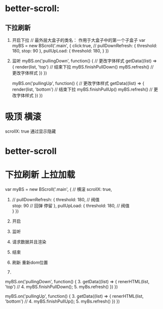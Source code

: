# better-scroll:


## 下拉刷新
1. 开启下拉
    // 最外层大盒子的类名： 作用于大盒子中的第一个子盒子
   var myBS = new BScroll('.main', { 
      click:true, // 
      pullDownRefresh: {
        threshold: 180,
        stop: 90
      },
      pullUpLoad: {
         threshold: 180,
      }
   })
2. 监听
   myBS.on('pullingDown', function() {
     // 更改字体样式
      getData((list) => {
          render(list, 'top')
          // 结束下拉
          myBS.finishPullDown()
          myBS.refresh() 
           // 更改字体样式
      })
   })  

    myBS.on('pullingUp', function() {
     // 更改字体样式
      getData((list) => {
          render(list, 'bottom')
          // 结束下拉
          myBS.finishPullUp()
          myBS.refresh() 
           // 更改字体样式
      })
   })  



# 吸顶  横滚
  scrollX: true
  通过显示隐藏




# better-scroll 


# 下拉刷新  上拉加载


var myBS = new BScroll('.main', {
   // 横滚
   scrollX: true,
   1. // 
   pullDownRefresh: {
      threshold: 180, // 阀值    
      stop: 90 // 回弹 停留
   },
   pullUpLoad: {
       threshold: 180, // 阀值  
   }
})

1. 开启
2. 监听
3. 请求数据并且渲染
4. 结束
5. 刷新 重新dom位置

2. 
myBS.on('pullingDown', function() {
   3. getData((list) =>  {
       renerHTML(list, 'top')
      // 
       4. myBS.finishPullDown();
       5. myBs.refresh()
   })
})

myBS.on('pullingUp', function() {
   3. getData((list) =>  {
       renerHTML(list, 'bottom')
      // 
       4. myBS.finishPullUp();
       5. myBs.refresh()
   })
})


